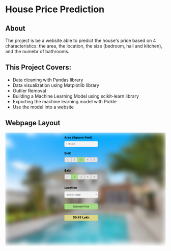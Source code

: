 # House Price Prediction

## About
The project is be a website able to predict the house's price based on 4 characteristics: the area, the location, the size (bedroom, hall and kitchen), and the numebr of bathrooms.

## This Project Covers: 
- Data cleaning with Pandas library
- Data visualization using Matplotlib library
- Outlier Removal
- Building a Machine Learning Model using scikit-learn library
- Exporting the machine learning model with Pickle
- Use the model into a website

## Webpage Layout

![Webpage Layout](https://github.com/iago159/house_price_prediction/blob/main/Webpage%20Layout/Price_prediction_layout.png)
